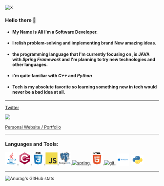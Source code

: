 ![X](https://user-images.githubusercontent.com/83194640/134569100-35e2e12a-7d2f-41ce-9d36-c8edda1cb7d9.png "Ali Lateef")
### Hello there 👋
* #### My Name is Ali i'm a Software Developer.
* #### I relish problem-solving and implementing brand New amazing ideas.
* #### the programming language that I'm currently focusing on ,is **JAVA** with _Spring Framework_ and I'm planning to try new technologies and other languages.
* #### i'm quite familiar with _C++_ and _Python_
* #### Tech is my absolute favorite so learning something new in tech would never be a bad idea at all.
---
[Twitter](https://twitter.com/Ali_Fawzi_010 "Ali fawzi")

<a href="https://www.linkedin.com/in/ali-fawzi-lateef/" target="_blank"><img src="https://img.shields.io/badge/-LinkedIn-%230077B5?style=for-the-badge&logo=linkedin&logoColor=white" target="_blank">

[Personal Website / Portfolio](https://kenpachi01011.github.io/ "Personal Website")

---
<h3 align="left">Languages and Tools:</h3>
<p align="left">  <a href="https://www.java.com" target="_blank"> <img src="https://raw.githubusercontent.com/devicons/devicon/master/icons/java/java-original.svg" alt="java" width="40" height="40"/> </a> <a href="https://www.w3schools.com/cpp/" target="_blank"> <img src="https://raw.githubusercontent.com/devicons/devicon/master/icons/cplusplus/cplusplus-original.svg" alt="cplusplus" width="40" height="40"/> </a> <a href="https://www.w3schools.com/cs/" target="_blank"> </a> <a href="https://www.w3schools.com/css/" target="_blank"> <img src="https://raw.githubusercontent.com/devicons/devicon/master/icons/css3/css3-original-wordmark.svg" alt="css3" width="40" height="40"/> </a> <a href="https://developer.mozilla.org/en-US/docs/Web/JavaScript" target="_blank"> <img src="https://raw.githubusercontent.com/devicons/devicon/master/icons/javascript/javascript-original.svg" alt="javascript" width="40" height="40"/> </a> <a href="https://www.postgresql.org" target="_blank"> <img src="https://raw.githubusercontent.com/devicons/devicon/master/icons/postgresql/postgresql-original-wordmark.svg" alt="postgresql" width="40" height="40"/> </a> </a> <a href="https://spring.io/" target="_blank"> <img src="https://www.vectorlogo.zone/logos/springio/springio-icon.svg" alt="spring" width="40" height="40"/> </a> <a href="https://www.w3.org/html/" target="_blank"> <img src="https://raw.githubusercontent.com/devicons/devicon/master/icons/html5/html5-original-wordmark.svg" alt="html5" width="40" height="40"/> </a> <a href="https://git-scm.com/" target="_blank"> <img src="https://www.vectorlogo.zone/logos/git-scm/git-scm-icon.svg" alt="git" width="40" height="40"/>  </a> <img src="https://raw.githubusercontent.com/github/explore/80688e429a7d4ef2fca1e82350fe8e3517d3494d/topics/windows/windows.png" alt="Windows" height="40" style="vertical-align:top; margin:4px">  <img align="" alt="Rafa-Python" height="30" width="40" src="https://raw.githubusercontent.com/devicons/devicon/master/icons/python/python-original.svg">

---

![Anurag's GitHub stats](https://github-readme-stats.vercel.app/api?username=kenpachi01011&show_icons=true&theme=tokyonight)

<!-- ![GitHub Activity Graph](https://activity-graph.herokuapp.com/graph?username=kenpachi01011&theme=cobalt)  --> 
